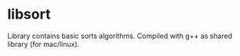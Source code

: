 # libsort
Library contains basic sorts algorithms. Compiled with g++ as shared library (for mac/linux).
